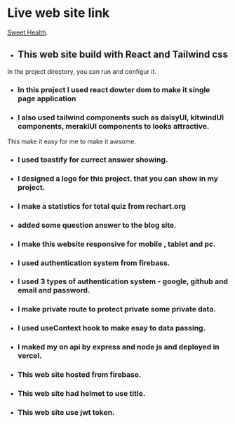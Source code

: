 # Live web site link

[Sweet Health](https://sweet-health-service.web.app/).

- ## This web site build with React and Tailwind css

In the project directory, you can run and configur it.

- ### In this project I used react dowter dom to make it single page application

* ### I also used tailwind components such as daisyUI, kitwindUI components, merakiUI components to looks attractive.

This make it easy for me to make it awsome.

- ### I used toastify for currect answer showing.

- ### I designed a logo for this project. that you can show in my project.

- ### I make a statistics for total quiz from rechart.org

- ### added some question answer to the blog site.

- ### I make this website responsive for mobile , tablet and pc.

- ### I used authentication system from firebass.

- ### I used 3 types of authentication system - google, github and email and password.

- ### I make private route to protect private some private data.

- ### I used useContext hook to make esay to data passing.

- ### I maked my on api by express and node js and deployed in vercel.

- ### This web site hosted from firebase.

- ### This web site had helmet to use title.

- ### This web site use jwt token.
